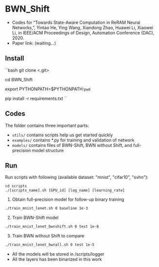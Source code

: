 # BWN_Shift

- Codes for “Towards State-Aware Computation in ReRAM Neural Networks,”, Yintao He, Ying Wang, Xiandong Zhao, Huawei Li, Xiaowei Li, in IEEE/ACM Proceedings of Design, Automation Conference (DAC), 2020.
- Paper link: (waiting...)


Install
------------

``bash
git clone <.git>

cd BWN_Shift

export PYTHONPATH=$PYTHONPATH:`pwd`

pip install -r requirements.txt
``

Codes
-----
The folder contains three important parts:
- `utils/` contains scripts help us get started quickly
- `examples/` contains \*.py for training and validation of network
- `models/` contains files of BWN-Shift, BWN without Shift, and full-precision model structure

Run
-------

Run scripts with following (available dataset: "mnist", "cifar10", "svhn"):
```
cd scripts
./[scripts_name].sh [GPU_id] [log_name] [learning_rate]
```
1. Obtain full-precision model for follow-up binary training
```bash
./train_mnist_lenet.sh 0 baseline 1e-3
```
2. Train BWN-Shift model
```bash
./train_mnist_lenet_bwnshift.sh 0 test 1e-8
```
3. Train BWN without Shift to compare
```bash
./train_mnist_lenet_bwnall.sh 0 test 1e-5
```


* All the models will be stored in /scripts/logger
* All the layers has been binarized in this work
